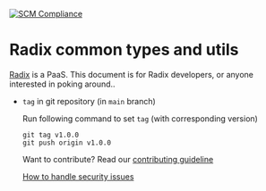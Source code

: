 [![SCM Compliance](https://scm-compliance-api.radix.equinor.com/repos/equinor/8de2870b-4681-4c54-8f5e-2cb7a85f3201/badge)](https://developer.equinor.com/governance/scm-policy/)  

# Radix common types and utils

[Radix](https://www.radix.equinor.com) is a PaaS. This document is for Radix developers, or anyone interested in poking around..

* `tag` in git repository (in `main` branch)

    Run following command to set `tag` (with corresponding version)
    ```
    git tag v1.0.0
    git push origin v1.0.0
    ```

  Want to contribute? Read our [contributing guideline](./contributing.md)

  [How to handle security issues](./security.md)
